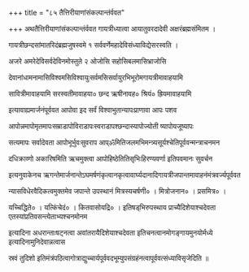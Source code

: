 +++
title = "८५ तैत्तिरीयाणांसंकल्पान्तंर्ववत"

+++
अथतैत्तिरीयाणांसंकल्पान्तंर्ववत गायत्रीध्यात्वा आयातुवरदादेवी अक्षरंब्रह्मसंमितम ।

गायत्रीछन्दसांमातरिदंब्रह्मजुषस्वमे १ सर्ववर्णेमहादेविसंध्याविद्येसरस्वति ।

अजरे अमरेदेविसर्वदेविनमोस्तुते २ ओजोसि सहोसिबलमासिभ्राजोसि

देवानांधामनामासिविश्वमसिविश्वायुःसर्वमसिसर्वायुरभिभूरोमगायत्रीमावाहयामि

सावित्रीमावाहयामि सरस्वतीमावाहया० छन्द ऋषीनावह० श्रियं० ह्रियमावाहयामि

इत्यावाह्यमार्जनंपूर्ववत आपोवा इद सर्वं विश्वाभुतान्यापःप्राणावा आपः पशव

आपोन्नमापोमृतमापःसम्राडापोविराडापःस्वराडापश्छन्दास्यापोज्योती ष्यापोयजूष्यापः

सत्यमापः सर्वादेवता आपोभूर्भुवःसुवराप आप्ॐमितिजलमभिमन्त्र्यसूर्यश्चेतिपूर्ववन्मन्त्राचनमन

दधिक्राव्णो अकारिषमिति ऋचमुक्त्वा आपोहिष्ठेतितिसृभिःहिरण्यवर्णा इतिपवमानः सुवर्चन

इत्यनुवाकेनच ऋगन्तेमार्जनान्तेऽघमर्षणंकृत्वानकृत्वावार्घ्यदानादिगायत्रीजपान्तमावाहनंमंत्रवर्ज्यपूर्ववत

न्यासविधेरवैदिकत्वमुक्तमेव जपान्ते उपस्थानं मित्रस्यचर्षणी० । मित्रोजनान० । प्रसमित्र० ।

यच्चिद्धिते० । यत्किंचेदं० । कितवासोयद्रि० । इतिषड्‌भिरुपस्थाय प्राच्यैदिशेयाश्चदेवता एतस्यांप्रतिवसन्त्येताभ्यश्चनमोनम

इत्यादिना अधरान्ताःषट्‌नत्वा अवांतरायैदिशेयाश्चदेवता इतिचनत्वानमोगङ्‌गायमुनयोर्मध्ये इत्यादिनामुनिदेवान्नत्वास

स्रवं तुदिशो इतिमंत्रंपठित्वागोत्राद्युच्चार्यपूर्ववदभूम्युपसंग्रहंनत्वापूर्ववत्संध्याविसृजेदिति ॥
